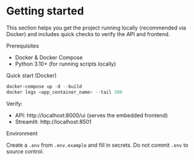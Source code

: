 # Getting started

This section helps you get the project running locally (recommended via Docker) and includes quick checks to verify the API and frontend.

Prerequisites

- Docker & Docker Compose
- Python 3.10+ (for running scripts locally)

Quick start (Docker)

```powershell
docker-compose up -d --build
docker logs <app_container_name> --tail 200
```

Verify:

- API: http://localhost:8000/ui (serves the embedded frontend)
- Streamlit: http://localhost:8501

Environment

Create a `.env` from `.env.example` and fill in secrets. Do not commit `.env` to source control.

